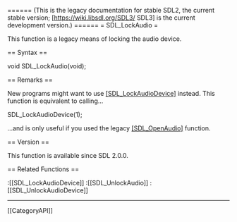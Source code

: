 ====== (This is the legacy documentation for stable SDL2, the current stable version; [https://wiki.libsdl.org/SDL3/ SDL3] is the current development version.) ======
= SDL_LockAudio =

This function is a legacy means of locking the audio device.

== Syntax ==

<syntaxhighlight lang='c'>
void SDL_LockAudio(void);
</syntaxhighlight>

== Remarks ==

New programs might want to use [[SDL_LockAudioDevice]]() instead. This
function is equivalent to calling...

<syntaxhighlight lang='c'>
SDL_LockAudioDevice(1);
</syntaxhighlight>

...and is only useful if you used the legacy [[SDL_OpenAudio]]() function.

== Version ==

This function is available since SDL 2.0.0.

== Related Functions ==

:[[SDL_LockAudioDevice]]
:[[SDL_UnlockAudio]]
:[[SDL_UnlockAudioDevice]]

----
[[CategoryAPI]]


